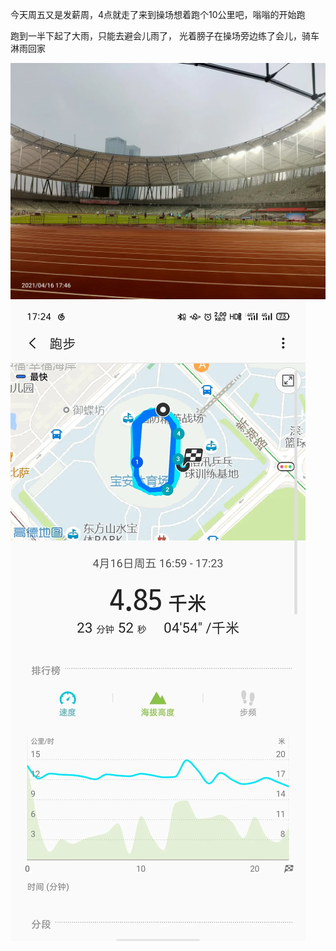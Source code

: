 今天周五又是发薪周，4点就走了来到操场想着跑个10公里吧，嗡嗡的开始跑

跑到一半下起了大雨，只能去避会儿雨了，
光着膀子在操场旁边练了会儿，骑车淋雨回家

![](../img/6904315-ab55faee3c4ef448.jpg)
![](../img/6904315-da7f1c114317269d.jpg)
